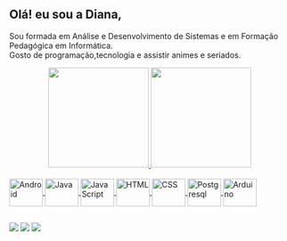 ## Olá! eu sou a Diana, 
Sou formada em Análise e Desenvolvimento de Sistemas e em Formação Pedagógica em Informática.  
Gosto de programação,tecnologia e assistir animes e seriados.
<div align="center">
  <a href="https://github.com/Prof-Diana">
  <img height="180em" src="https://github-readme-stats.vercel.app/api?username=Prof-Diana&show_icons=true&theme=dracula&include_all_commits=true&count_private=true"/>
  <img height="180em" src="https://github-readme-stats.vercel.app/api/top-langs/?username=Prof-Diana&layout=compact&langs_count=7&theme=dracula"/>
</div>
<div style="display: inline_block"><br>
  <img align="center" alt="Android" height="50" width="60" src="https://cdn.jsdelivr.net/gh/devicons/devicon/icons/android/android-original-wordmark.svg">
  <img align="center" alt="Java" height="50" width="60" src="https://cdn.jsdelivr.net/gh/devicons/devicon/icons/java/java-original-wordmark.svg">
  <img align="center" alt="JavaScript" height="50" width="60" src="https://cdn.jsdelivr.net/gh/devicons/devicon/icons/javascript/javascript-original.svg">
  <img align="center" alt="HTML" height="50" width="60" src="https://cdn.jsdelivr.net/gh/devicons/devicon/icons/html5/html5-original-wordmark.svg">
  <img align="center" alt="CSS" height="50" width="60" src="https://cdn.jsdelivr.net/gh/devicons/devicon/icons/css3/css3-original-wordmark.svg">
  <img align="center" alt="Postgresql" height="50" width="60" src="https://cdn.jsdelivr.net/gh/devicons/devicon/icons/postgresql/postgresql-original-wordmark.svg">
  <img align="center" alt="Arduino" height="50" width="60" src="https://cdn.jsdelivr.net/gh/devicons/devicon/icons/arduino/arduino-plain-wordmark.svg">
  
  
  ##
 
<div> 
  <a href="https://www.youtube.com/channel/UCF4qs_CMANA98nSA-04Y_5g" target="_blank"><img src="https://img.shields.io/badge/YouTube-FF0000?style=for-the-badge&logo=youtube&logoColor=white" target="_blank"></a>
     <a href = "mailto:professoradiananunes@gmail.com"><img src="https://img.shields.io/badge/-Gmail-%23333?style=for-the-badge&logo=gmail&logoColor=white" target="_blank"></a>
  <a href="https://www.linkedin.com/in/diana-nunes-31a129150/" target="_blank"><img src="https://img.shields.io/badge/-LinkedIn-%230077B5?style=for-the-badge&logo=linkedin&logoColor=white" target="_blank"></a> 
 
 
 
</div>
